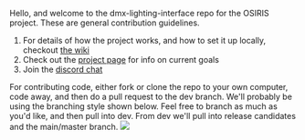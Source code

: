 Hello, and welcome to the dmx-lighting-interface repo for the OSIRIS project.  These are general contribution guidelines.

1) For details of how the project works, and how to set it up locally, checkout [the wiki](https://github.com/osiris-project/dmx-lighting-interface/wiki)
2) Check out the [project page](https://github.com/osiris-project/dmx-lighting-interface/projects) for info on current goals
3) Join the [discord chat](https://discord.gg/bpeuwRmpBe)


For contributing code, either fork or clone the repo to your own computer, code away, and then do a pull request to the dev branch.
We'll probably be using the branching style shown below.  Feel free to branch as much as you'd like, and then pull into dev.  From dev we'll pull into release candidates and the main/master branch.
![](https://nvie.com/img/git-model@2x.png)
